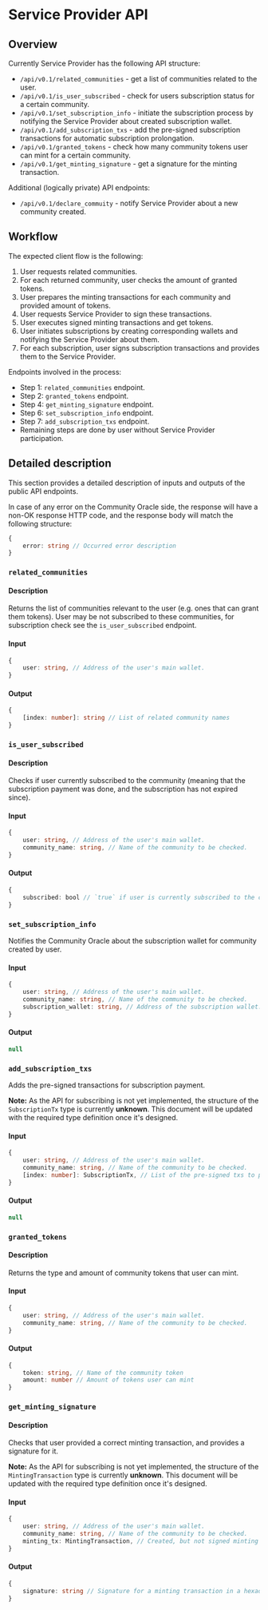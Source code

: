 # Service Provider API

## Overview

Currently Service Provider has the following API structure:

- `/api/v0.1/related_communities` - get a list of communities related to the user.
- `/api/v0.1/is_user_subscribed` - check for users subscription status for a certain community.
- `/api/v0.1/set_subscription_info` - initiate the subscription process by notifying the Service Provider about created subscription wallet.
- `/api/v0.1/add_subscription_txs` - add the pre-signed subscription transactions for automatic subscription prolongation.
- `/api/v0.1/granted_tokens` - check how many community tokens user can mint for a certain community.
- `/api/v0.1/get_minting_signature` - get a signature for the minting transaction.

Additional (logically private) API endpoints:

- `/api/v0.1/declare_commuity` - notify Service Provider about a new community created.

## Workflow

The expected client flow is the following:

1. User requests related communities.
2. For each returned community, user checks the amount of granted tokens.
3. User prepares the minting transactions for each community and provided amount of tokens.
4. User requests Service Provider to sign these transactions.
5. User executes signed minting transactions and get tokens.
6. User initiates subscriptions by creating corresponding wallets and notifying the Service Provider about them.
7. For each subscription, user signs subscription transactions and provides them to the Service Provider.

Endpoints involved in the process:
- Step 1: `related_communities` endpoint.
- Step 2: `granted_tokens` endpoint.
- Step 4: `get_minting_signature` endpoint.
- Step 6: `set_subscription_info` endpoint.
- Step 7: `add_subscription_txs` endpoint.
- Remaining steps are done by user without Service Provider participation.

## Detailed description

This section provides a detailed description of inputs and outputs of the public API endpoints.

In case of any error on the Community Oracle side, the response will have a non-OK response HTTP code, and the response
body will match the following structure:

```typescript
{
    error: string // Occurred error description
}
```

### `related_communities`

#### Description

Returns the list of communities relevant to the user (e.g. ones that can grant them tokens). User may be not subscribed to these
communities, for subscription check see the `is_user_subscribed` endpoint.

#### Input

```typescript
{
    user: string, // Address of the user's main wallet.
}
```

#### Output

```typescript
{
    [index: number]: string // List of related community names
}
```

### `is_user_subscribed`

#### Description

Checks if user currently subscribed to the community (meaning that the subscription payment was done, and the subscription has not expired since).

#### Input

```typescript
{
    user: string, // Address of the user's main wallet.
    community_name: string, // Name of the community to be checked.
}
```

#### Output

```typescript
{
    subscribed: bool // `true` if user is currently subscribed to the community, and `false` otherwise.
}
```

### `set_subscription_info`

Notifies the Community Oracle about the subscription wallet for community created by user.

#### Input

```typescript
{
    user: string, // Address of the user's main wallet.
    community_name: string, // Name of the community to be checked.
    subscription_wallet: string, // Address of the subscription wallet.
}
```

#### Output

```typescript
null
```

### `add_subscription_txs`

Adds the pre-signed transactions for subscription payment.

**Note:** As the API for subscribing is not yet implemented, the structure of the `SubscriptionTx` type is currently **unknown**.
This document will be updated with the required type definition once it's designed.

#### Input

```typescript
{
    user: string, // Address of the user's main wallet.
    community_name: string, // Name of the community to be checked.
    [index: number]: SubscriptionTx, // List of the pre-signed txs to pay for subscription.
}
```

#### Output

```typescript
null
```

### `granted_tokens`

#### Description

Returns the type and amount of community tokens that user can mint.

#### Input

```typescript
{
    user: string, // Address of the user's main wallet.
    community_name: string, // Name of the community to be checked.
}
```

#### Output

```typescript
{
    token: string, // Name of the community token
    amount: number // Amount of tokens user can mint
}
```


### `get_minting_signature`

#### Description

Checks that user provided a correct minting transaction, and provides a signature for it.

**Note:** As the API for subscribing is not yet implemented, the structure of the `MintingTransaction` type is currently **unknown**.
This document will be updated with the required type definition once it's designed.

#### Input

```typescript
{
    user: string, // Address of the user's main wallet.
    community_name: string, // Name of the community to be checked.
    minting_tx: MintingTransaction, // Created, but not signed minting transaction.
}
```

#### Output

```typescript
{
    signature: string // Signature for a minting transaction in a hexadecimal form.
}
```

